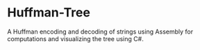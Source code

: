 # Huffman-Tree
A Huffman encoding and decoding of strings using Assembly for computations and visualizing the tree using C#.
